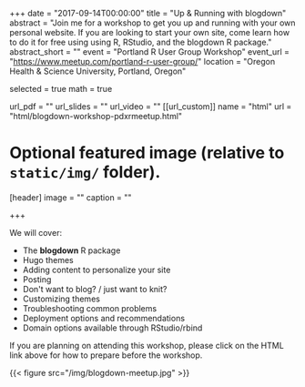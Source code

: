 +++
date = "2017-09-14T00:00:00"
title = "Up & Running with blogdown"
abstract = "Join me for a workshop to get you up and running with your own personal website. If you are looking to start your own site, come learn how to do it for free using using R, RStudio, and the blogdown R package."
abstract_short = ""
event = "Portland R User Group Workshop"
event_url = "https://www.meetup.com/portland-r-user-group/"
location = "Oregon Health & Science University, Portland, Oregon"

selected = true
math = true

url_pdf = ""
url_slides = ""
url_video = ""
[[url_custom]]
    name = "html"
    url = "html/blogdown-workshop-pdxrmeetup.html"


# Optional featured image (relative to `static/img/` folder).
[header]
image = ""
caption = ""

+++

We will cover:

- The **blogdown** R package
- Hugo themes
- Adding content to personalize your site
- Posting 
- Don't want to blog? / just want to knit?
- Customizing themes
- Troubleshooting common problems
- Deployment options and recommendations
- Domain options available through RStudio/rbind

If you are planning on attending this workshop, please click on the HTML link above for how to prepare before the workshop.

{{< figure src="/img/blogdown-meetup.jpg" >}}


